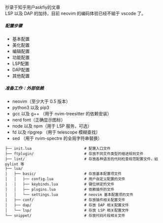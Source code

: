 抄录于知乎用户askfiy的文章  
LSP 以及 DAP 的加持，目前 neovim 的编码体验已经不输于 vscode 了。
##### 配置步骤
- 基本配置
- 美化配置
- 编辑配置
- 功能配置
- LSP配置
- DAP配置
- 其他配置

##### 准备工作：外部依赖
- neovim（至少大于 0.5 版本）
- python3 以及 pip3
- gcc 以及 g++ （用于 nvim-treesitter 的依赖安装）
- nerd font（正确显示图标）
- node 以及 npm（用于 LSP 服务，可选）
- fd 以及 ripgrep （用于 telescope 模糊查找）
- sed （用于 nvim-spectre 的全局字符串替换）

```
├── init.lua                        # 配置入口文件
├── ftplugin/                       # 存放不同文件类型的缩进规则文件
├── lint/                           # 存放各种语言的代码检查规范配置文件，如 pylint 等
├── lua/
│   ├── basic/                      # 存放基本配置项文件
│   │   ├── config.lua              # 用户自定义配置的文件
│   │   ├── keybinds.lua            # 键位绑定的文件
│   │   ├── plugins.lua             # 依赖插件的文件
│   │   └── settings.lua            # neovim 基本配置项的文件
│   ├── conf/                       # 存放插件相关配置文件
│   ├── dap/                        # 存放 DAP 相关配置文件
│   └── lsp/                        # 存放 LSP 相关配置文件
└── snippet/                        # 存放代码片段相关文件
```
